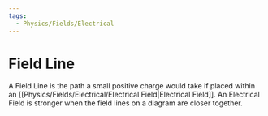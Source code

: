 ```yaml
---
tags:
  - Physics/Fields/Electrical
---
```

# Field Line
A Field Line is the path a small positive charge would take if placed within an [[Physics/Fields/Electrical/Electrical Field|Electrical Field]].
An Electrical Field is stronger when the field lines on a diagram are closer together.
